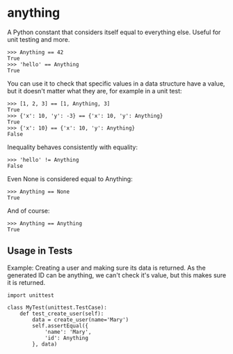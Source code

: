 anything
========

A Python constant that considers itself equal to everything else. Useful for unit testing and more.

    >>> Anything == 42
    True
    >>> 'hello' == Anything
    True

You can use it to check that specific values in a data structure
have a value, but it doesn't matter what they are,
for example in a unit test:

    >>> [1, 2, 3] == [1, Anything, 3]
    True
    >>> {'x': 10, 'y': -3} == {'x': 10, 'y': Anything}
    True
    >>> {'x': 10} == {'x': 10, 'y': Anything}
    False

Inequality behaves consistently with equality:

    >>> 'hello' != Anything
    False

Even None is considered equal to Anything:

    >>> Anything == None
    True

And of course:

    >>> Anything == Anything
    True

Usage in Tests
--------------

Example: Creating a user and making sure its data is returned.
As the generated ID can be anything, we can't check it's value,
but this makes sure it is returned.

    import unittest

    class MyTest(unittest.TestCase):
        def test_create_user(self):
            data = create_user(name='Mary')
            self.assertEqual({
                'name': 'Mary',
                'id': Anything
            }, data)
